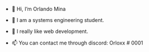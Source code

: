 - 👋 Hi, I’m Orlando Mina

- 🌱 I am a systems engineering student.

- 💞️ I really like web development.

- 📫 You can contact me through discord: Orloxx # 0001
